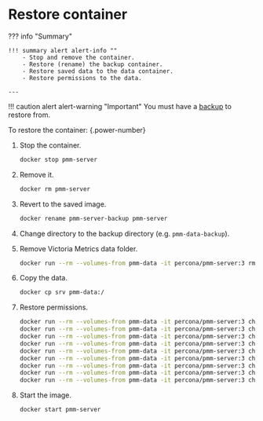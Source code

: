 # Restore container

??? info "Summary"

    !!! summary alert alert-info ""
        - Stop and remove the container.
        - Restore (rename) the backup container.
        - Restore saved data to the data container.
        - Restore permissions to the data.

    ---

!!! caution alert alert-warning "Important"
    You must have a [backup](backup_container.md) to restore from.

To restore the container:
{.power-number}

1. Stop the container.

    ```sh
    docker stop pmm-server
    ```

2. Remove it.

    ```sh
    docker rm pmm-server
    ```

3. Revert to the saved image.

    ```sh
    docker rename pmm-server-backup pmm-server
    ```

4. Change directory to the backup directory (e.g. `pmm-data-backup`).

5. Remove Victoria Metrics data folder.

    ```sh
    docker run --rm --volumes-from pmm-data -it percona/pmm-server:3 rm -r /srv/victoriametrics/data
    ```

6. Copy the data.

    ```sh
    docker cp srv pmm-data:/
    ```

7. Restore permissions.

    ```sh
    docker run --rm --volumes-from pmm-data -it percona/pmm-server:3 chown -R root:root /srv && \
    docker run --rm --volumes-from pmm-data -it percona/pmm-server:3 chown -R pmm:pmm /srv/alertmanager && \
    docker run --rm --volumes-from pmm-data -it percona/pmm-server:3 chown -R root:pmm /srv/clickhouse && \
    docker run --rm --volumes-from pmm-data -it percona/pmm-server:3 chown -R grafana:grafana /srv/grafana && \
    docker run --rm --volumes-from pmm-data -it percona/pmm-server:3 chown -R pmm:pmm /srv/logs && \
    docker run --rm --volumes-from pmm-data -it percona/pmm-server:3 chown -R postgres:postgres /srv/postgres14 && \
    docker run --rm --volumes-from pmm-data -it percona/pmm-server:3 chown -R pmm:pmm /srv/prometheus && \
    docker run --rm --volumes-from pmm-data -it percona/pmm-server:3 chown -R pmm:pmm /srv/victoriametrics && \
    docker run --rm --volumes-from pmm-data -it percona/pmm-server:3 chown -R postgres:postgres /srv/logs/postgresql14.log
    ```

8. Start the image.

    ```sh
    docker start pmm-server
    ```


